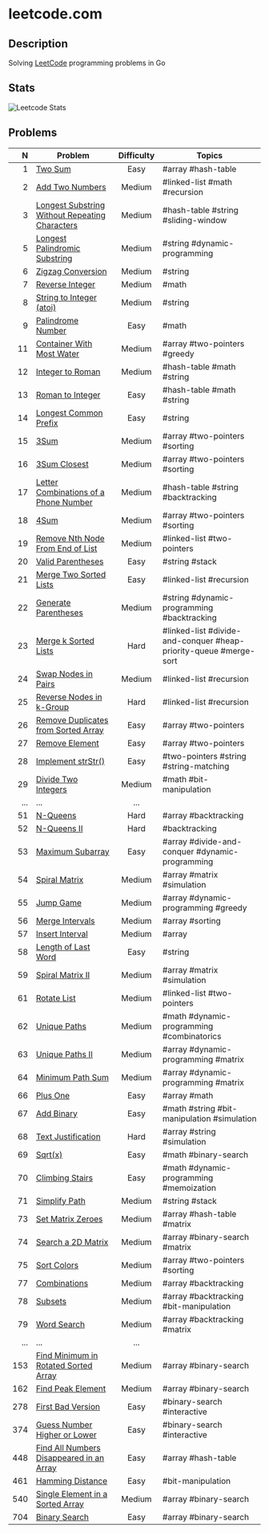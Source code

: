 # leetcode.com

## Description

Solving [LeetCode](https://leetcode.com/) programming problems in Go

## Stats

![Leetcode Stats](https://leetcode.card.workers.dev/?username=ju-popov&style=auto)

## Problems

|    N | Problem                                                                                         | Difficulty | Topics                                                            |
| ---: | ----------------------------------------------------------------------------------------------- | :--------: | ----------------------------------------------------------------- |
|    1 |[Two Sum][two-sum]                                                                               | Easy       | #array #hash-table                                                |
|    2 |[Add Two Numbers][add-two-numbers]                                                               | Medium     | #linked-list #math #recursion                                     |
|    3 |[Longest Substring Without Repeating Characters][longest-substring-without-repeating-characters] | Medium     | #hash-table #string #sliding-window                               |
|    5 |[Longest Palindromic Substring][longest-palindromic-substring]                                   | Medium     | #string #dynamic-programming                                      |
|    6 |[Zigzag Conversion][zigzag-conversion]                                                           | Medium     | #string                                                           |
|    7 |[Reverse Integer][reverse-integer]                                                               | Medium     | #math                                                             |
|    8 |[String to Integer (atoi)][string-to-integer-atoi]                                               | Medium     | #string                                                           |
|    9 |[Palindrome Number][palindrome-number]                                                           | Easy       | #math                                                             |
|   11 |[Container With Most Water][container-with-most-water]                                           | Medium     | #array #two-pointers #greedy                                      |
|   12 |[Integer to Roman][integer-to-roman]                                                             | Medium     | #hash-table #math #string                                         |
|   13 |[Roman to Integer][roman-to-integer]                                                             | Easy       | #hash-table #math #string                                         |
|   14 |[Longest Common Prefix][longest-common-prefix]                                                   | Easy       | #string                                                           |
|   15 |[3Sum][3sum]                                                                                     | Medium     | #array #two-pointers #sorting                                     |
|   16 |[3Sum Closest][3sum-closest]                                                                     | Medium     | #array #two-pointers #sorting                                     |
|   17 |[Letter Combinations of a Phone Number][letter-combinations-of-a-phone-number]                   | Medium     | #hash-table #string #backtracking                                 |
|   18 |[4Sum][4sum]                                                                                     | Medium     | #array #two-pointers #sorting                                     |
|   19 |[Remove Nth Node From End of List][remove-nth-node-from-end-of-list]                             | Medium     | #linked-list #two-pointers                                        |
|   20 |[Valid Parentheses][valid-parentheses]                                                           | Easy       | #string #stack                                                    |
|   21 |[Merge Two Sorted Lists][merge-two-sorted-lists]                                                 | Easy       | #linked-list #recursion                                           |
|   22 |[Generate Parentheses][generate-parentheses]                                                     | Medium     | #string #dynamic-programming #backtracking                        |
|   23 |[Merge k Sorted Lists][merge-k-sorted-lists]                                                     | Hard       | #linked-list #divide-and-conquer #heap-priority-queue #merge-sort |
|   24 |[Swap Nodes in Pairs][swap-nodes-in-pairs]                                                       | Medium     | #linked-list #recursion                                           |
|   25 |[Reverse Nodes in k-Group][reverse-nodes-in-k-group]                                             | Hard       | #linked-list #recursion                                           |
|   26 |[Remove Duplicates from Sorted Array][remove-duplicates-from-sorted-array]                       | Easy       | #array #two-pointers                                              |
|   27 |[Remove Element][remove-element]                                                                 | Easy       | #array #two-pointers                                              |
|   28 |[Implement strStr()][implement-strstr]                                                           | Easy       | #two-pointers #string #string-matching                            |
|   29 |[Divide Two Integers][divide-two-integers]                                                       | Medium     | #math #bit-manipulation                                           |
|  ... |...                                                                                              | ...        |                                                                   |
|   51 |[N-Queens][n-queens]                                                                             | Hard       | #array #backtracking                                              |
|   52 |[N-Queens II][n-queens-ii]                                                                       | Hard       | #backtracking                                                     |
|   53 |[Maximum Subarray][maximum-subarray]                                                             | Easy       | #array #divide-and-conquer #dynamic-programming                   |
|   54 |[Spiral Matrix][spiral-matrix]                                                                   | Medium     | #array #matrix #simulation                                        |
|   55 |[Jump Game][jump-game]                                                                           | Medium     | #array #dynamic-programming #greedy                               |
|   56 |[Merge Intervals][merge-intervals]                                                               | Medium     | #array #sorting                                                   |
|   57 |[Insert Interval][insert-interval]                                                               | Medium     | #array                                                            |
|   58 |[Length of Last Word][length-of-last-word]                                                       | Easy       | #string                                                           |
|   59 |[Spiral Matrix II][spiral-matrix-ii]                                                             | Medium     | #array #matrix #simulation                                        |
|   61 |[Rotate List][rotate-list]                                                                       | Medium     | #linked-list #two-pointers                                        |
|   62 |[Unique Paths][unique-paths]                                                                     | Medium     | #math #dynamic-programming #combinatorics                         |
|   63 |[Unique Paths II][unique-paths-ii]                                                               | Medium     | #array #dynamic-programming #matrix                               |
|   64 |[Minimum Path Sum][minimum-path-sum]                                                             | Medium     | #array #dynamic-programming #matrix                               |
|   66 |[Plus One][plus-one]                                                                             | Easy       | #array #math                                                      |
|   67 |[Add Binary][add-binary]                                                                         | Easy       | #math #string #bit-manipulation #simulation                       |
|   68 |[Text Justification][text-justification]                                                         | Hard       | #array #string #simulation                                        |
|   69 |[Sqrt(x)][sqrtx]                                                                                 | Easy       | #math #binary-search                                              |
|   70 |[Climbing Stairs][climbing-stairs]                                                               | Easy       | #math #dynamic-programming #memoization                           |
|   71 |[Simplify Path][simplify-path]                                                                   | Medium     | #string #stack                                                    |
|   73 |[Set Matrix Zeroes][set-matrix-zeroes]                                                           | Medium     | #array #hash-table #matrix                                        |
|   74 |[Search a 2D Matrix][search-a-2d-matrix]                                                         | Medium     | #array #binary-search #matrix                                     |
|   75 |[Sort Colors][sort-colors]                                                                       | Medium     | #array #two-pointers #sorting                                     |
|   77 |[Combinations][combinations]                                                                     | Medium     | #array #backtracking                                              |
|   78 |[Subsets][subsets]                                                                               | Medium     | #array #backtracking #bit-manipulation                            |
|   79 |[Word Search][word-search]                                                                       | Medium     | #array #backtracking #matrix                                      |
|  ... |...                                                                                              | ...        |                                                                   |
|  153 |[Find Minimum in Rotated Sorted Array][find-minimum-in-rotated-sorted-array]                     | Medium     | #array #binary-search                                             |
|  162 |[Find Peak Element][find-peak-element]                                                           | Medium     | #array #binary-search                                             |
|  278 |[First Bad Version][first-bad-version]                                                           | Easy       | #binary-search #interactive                                       |
|  374 |[Guess Number Higher or Lower][guess-number-higher-or-lower]                                     | Easy       | #binary-search #interactive                                       |
|  448 |[Find All Numbers Disappeared in an Array][find-all-numbers-disappeared-in-an-array]             | Easy       | #array #hash-table                                                |
|  461 |[Hamming Distance][hamming-distance]                                                             | Easy       | #bit-manipulation                                                 |
|  540 |[Single Element in a Sorted Array][single-element-in-a-sorted-array]                             | Medium     | #array #binary-search                                             |
|  704 |[Binary Search][binary-search]                                                                   | Easy       | #array #binary-search                                             |

[two-sum]: https://github.com/ju-popov/leetcode.com/tree/main/problems/two-sum
[add-two-numbers]: https://github.com/ju-popov/leetcode.com/tree/main/problems/add-two-numbers
[longest-substring-without-repeating-characters]: https://github.com/ju-popov/leetcode.com/tree/main/problems/longest-substring-without-repeating-characters
[longest-palindromic-substring]: https://github.com/ju-popov/leetcode.com/tree/main/problems/longest-palindromic-substring
[zigzag-conversion]: https://github.com/ju-popov/leetcode.com/tree/main/problems/zigzag-conversion
[reverse-integer]: https://github.com/ju-popov/leetcode.com/tree/main/problems/reverse-integer
[string-to-integer-atoi]: https://github.com/ju-popov/leetcode.com/tree/main/problems/string-to-integer-atoi
[palindrome-number]: https://github.com/ju-popov/leetcode.com/tree/main/problems/palindrome-number
[container-with-most-water]: https://github.com/ju-popov/leetcode.com/tree/main/problems/container-with-most-water
[integer-to-roman]: https://github.com/ju-popov/leetcode.com/tree/main/problems/integer-to-roman
[roman-to-integer]: https://github.com/ju-popov/leetcode.com/tree/main/problems/roman-to-integer
[longest-common-prefix]: https://github.com/ju-popov/leetcode.com/tree/main/problems/longest-common-prefix
[3sum]: https://github.com/ju-popov/leetcode.com/tree/main/problems/3sum
[3sum-closest]: https://github.com/ju-popov/leetcode.com/tree/main/problems/3sum-closest
[letter-combinations-of-a-phone-number]: https://github.com/ju-popov/leetcode.com/tree/main/problems/letter-combinations-of-a-phone-number
[4sum]: https://github.com/ju-popov/leetcode.com/tree/main/problems/4sum
[remove-nth-node-from-end-of-list]: https://github.com/ju-popov/leetcode.com/tree/main/problems/remove-nth-node-from-end-of-list
[valid-parentheses]: https://github.com/ju-popov/leetcode.com/tree/main/problems/valid-parentheses
[merge-two-sorted-lists]: https://github.com/ju-popov/leetcode.com/tree/main/problems/merge-two-sorted-lists
[generate-parentheses]: https://github.com/ju-popov/leetcode.com/tree/main/problems/generate-parentheses
[merge-k-sorted-lists]: https://github.com/ju-popov/leetcode.com/tree/main/problems/merge-k-sorted-lists
[swap-nodes-in-pairs]: https://github.com/ju-popov/leetcode.com/tree/main/problems/swap-nodes-in-pairs
[reverse-nodes-in-k-group]: https://github.com/ju-popov/leetcode.com/tree/main/problems/reverse-nodes-in-k-group
[remove-duplicates-from-sorted-array]: https://github.com/ju-popov/leetcode.com/tree/main/problems/remove-duplicates-from-sorted-array
[remove-element]: https://github.com/ju-popov/leetcode.com/tree/main/problems/remove-element
[implement-strstr]: https://github.com/ju-popov/leetcode.com/tree/main/problems/implement-strstr
[divide-two-integers]: https://github.com/ju-popov/leetcode.com/tree/main/problems/divide-two-integers

[n-queens]: https://github.com/ju-popov/leetcode.com/tree/main/problems/n-queens
[n-queens-ii]: https://github.com/ju-popov/leetcode.com/tree/main/problems/n-queens-ii
[maximum-subarray]: https://github.com/ju-popov/leetcode.com/tree/main/problems/maximum-subarray
[spiral-matrix]: https://github.com/ju-popov/leetcode.com/tree/main/problems/spiral-matrix
[jump-game]: https://github.com/ju-popov/leetcode.com/tree/main/problems/jump-game
[merge-intervals]: https://github.com/ju-popov/leetcode.com/tree/main/problems/merge-intervals
[insert-interval]: https://github.com/ju-popov/leetcode.com/tree/main/problems/insert-interval
[length-of-last-word]: https://github.com/ju-popov/leetcode.com/tree/main/problems/length-of-last-word
[spiral-matrix-ii]: https://github.com/ju-popov/leetcode.com/tree/main/problems/spiral-matrix-ii
[rotate-list]: https://github.com/ju-popov/leetcode.com/tree/main/problems/rotate-list
[unique-paths]: https://github.com/ju-popov/leetcode.com/tree/main/problems/unique-paths
[unique-paths-ii]: https://github.com/ju-popov/leetcode.com/tree/main/problems/unique-paths-ii
[minimum-path-sum]: https://github.com/ju-popov/leetcode.com/tree/main/problems/minimum-path-sum
[plus-one]: https://github.com/ju-popov/leetcode.com/tree/main/problems/plus-one
[add-binary]: https://github.com/ju-popov/leetcode.com/tree/main/problems/add-binary
[text-justification]: https://github.com/ju-popov/leetcode.com/tree/main/problems/text-justification
[sqrtx]: https://github.com/ju-popov/leetcode.com/tree/main/problems/sqrtx
[climbing-stairs]: https://github.com/ju-popov/leetcode.com/tree/main/problems/climbing-stairs
[simplify-path]: https://github.com/ju-popov/leetcode.com/tree/main/problems/simplify-path
[set-matrix-zeroes]: https://github.com/ju-popov/leetcode.com/tree/main/problems/set-matrix-zeroes
[search-a-2d-matrix]: https://github.com/ju-popov/leetcode.com/tree/main/problems/search-a-2d-matrix
[sort-colors]: https://github.com/ju-popov/leetcode.com/tree/main/problems/sort-colors
[combinations]: https://github.com/ju-popov/leetcode.com/tree/main/problems/combinations
[subsets]: https://github.com/ju-popov/leetcode.com/tree/main/problems/subsets
[word-search]: https://github.com/ju-popov/leetcode.com/tree/main/problems/word-search

[find-minimum-in-rotated-sorted-array]: https://github.com/ju-popov/leetcode.com/tree/main/problems/find-minimum-in-rotated-sorted-array
[find-peak-element]: https://github.com/ju-popov/leetcode.com/tree/main/problems/find-peak-element
[first-bad-version]: https://github.com/ju-popov/leetcode.com/tree/main/problems/first-bad-version
[guess-number-higher-or-lower]: https://github.com/ju-popov/leetcode.com/tree/main/problems/guess-number-higher-or-lower
[find-all-numbers-disappeared-in-an-array]: https://github.com/ju-popov/leetcode.com/tree/main/problems/find-all-numbers-disappeared-in-an-array
[hamming-distance]: https://github.com/ju-popov/leetcode.com/tree/main/problems/hamming-distance
[single-element-in-a-sorted-array]: https://github.com/ju-popov/leetcode.com/tree/main/problems/single-element-in-a-sorted-array
[binary-search]: https://github.com/ju-popov/leetcode.com/tree/main/problems/binary-search
